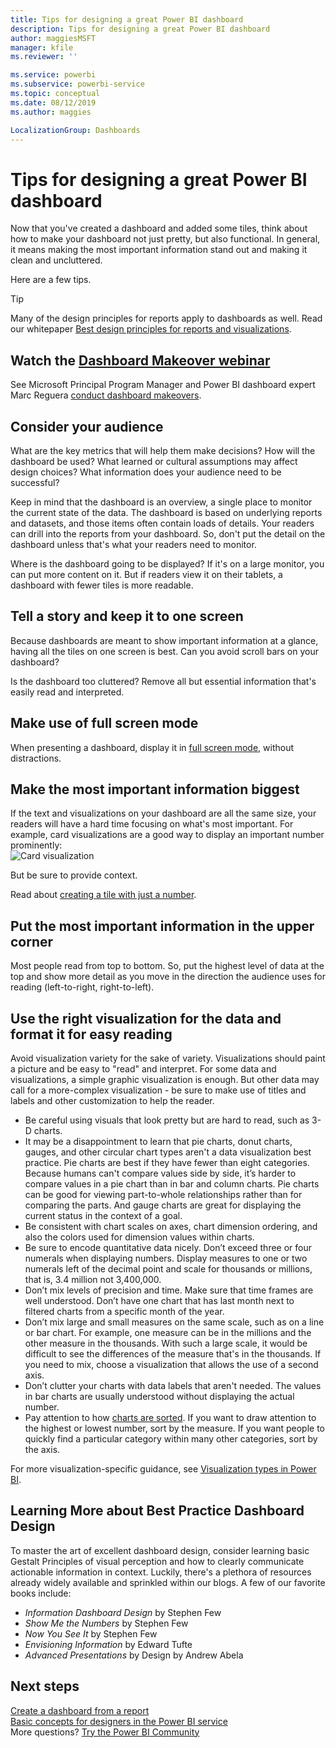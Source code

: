 ```yaml
---
title: Tips for designing a great Power BI dashboard
description: Tips for designing a great Power BI dashboard
author: maggiesMSFT
manager: kfile
ms.reviewer: ''

ms.service: powerbi
ms.subservice: powerbi-service
ms.topic: conceptual
ms.date: 08/12/2019
ms.author: maggies

LocalizationGroup: Dashboards
---
```

# Tips for designing a great Power BI dashboard
Now that you've created a dashboard and added some tiles, think about how to make your dashboard not just pretty, but also functional. In general, it means making the most important information stand out and making it clean and uncluttered.

Here are a few tips.

> [!TIP]
> Many of the design principles for reports apply to dashboards as well. Read our whitepaper [Best design principles for reports and visualizations](visuals/power-bi-visualization-best-practices.md).
>
>

## Watch the [Dashboard Makeover webinar](https://info.microsoft.com/CO-PowerBI-WBNR-FY16-05May-12-Dashboard-Makeover-Registration.html)
See Microsoft Principal Program Manager and Power BI dashboard expert Marc Reguera [conduct dashboard makeovers](https://info.microsoft.com/CO-PowerBI-WBNR-FY16-05May-12-Dashboard-Makeover-Registration.html).

## Consider your audience
What are the key metrics that will help them make decisions? How will the dashboard be used? What learned or cultural assumptions may affect design choices? What information does your audience need to be successful?

Keep in mind that the dashboard is an overview, a single place to monitor the current state of the data. The dashboard is based on underlying reports and datasets, and those items often contain loads of details. Your readers can drill into the reports from your dashboard. So, don't put the detail on the dashboard unless that's what your readers need to monitor.

Where is the dashboard going to be displayed? If it's on a large monitor, you can put more content on it. But if readers view it on their tablets, a dashboard with fewer tiles is more readable.

## Tell a story and keep it to one screen
Because dashboards are meant to show important information at a glance, having all the tiles on one screen is best. Can you avoid scroll bars on your dashboard?

Is the dashboard too cluttered?  Remove all but essential information that's easily read and interpreted.

## Make use of full screen mode
When presenting a dashboard, display it in [full screen mode](consumer/end-user-focus.md), without distractions.

## Make the most important information biggest
If the text and visualizations on your dashboard are all the same size, your readers will have a hard time focusing on what's most important. For example, card visualizations are a good way to display an important number prominently:  
![Card visualization](media/service-dashboards-design-tips/pbi_card.png)

But be sure to provide context.  

Read about [creating a tile with just a number](visuals/power-bi-visualization-card.md).

## Put the most important information in the upper corner
Most people read from top to bottom. So, put the highest level of data at the top and show more detail as you move in the direction the audience uses for reading (left-to-right, right-to-left).

## Use the right visualization for the data and format it for easy reading
Avoid visualization variety for the sake of variety.  Visualizations should paint a picture and be easy to "read" and interpret.  For some data and visualizations, a simple graphic visualization is enough. But other data may call for a more-complex visualization - be sure to make use of titles and labels and other customization to help the reader.  

* Be careful using visuals that look pretty but are hard to read, such as 3-D charts. 
* It may be a disappointment to learn that pie charts, donut charts, gauges, and other circular chart types aren't a data visualization best practice. Pie charts are best if they have fewer than eight categories. Because humans can't compare values side by side, it’s harder to compare values in a pie chart than in bar and column charts. Pie charts can be good for viewing part-to-whole relationships rather than for comparing the parts. And gauge charts are great for displaying the current status in the context of a goal.
* Be consistent with chart scales on axes, chart dimension ordering, and also the colors used for dimension values within charts.
* Be sure to encode quantitative data nicely. Don’t exceed three or four numerals when displaying numbers. Display measures to one or two numerals left of the decimal point and scale for thousands or millions, that is, 3.4 million not 3,400,000.
* Don’t mix levels of precision and time. Make sure that time frames are well understood. Don’t have one chart that has last month next to filtered charts from a specific month of the year.
* Don’t mix large and small measures on the same scale, such as on a line or bar chart. For example, one measure can be in the millions and the other measure in the thousands. With such a large scale, it would be difficult to see the differences of the measure that's in the thousands. If you need to mix, choose a visualization that allows the use of a second axis.
* Don’t clutter your charts with data labels that aren't needed. The values in bar charts are usually understood without displaying the actual number.
* Pay attention to how [charts are sorted](consumer/end-user-change-sort.md). If you want to draw attention to the highest or lowest number, sort by the measure. If you want people to quickly find a particular category within many other categories, sort by the axis.  

For more visualization-specific guidance, see [Visualization types in Power BI](visuals/power-bi-visualization-types-for-reports-and-q-and-a.md).  

## Learning More about Best Practice Dashboard Design
To master the art of excellent dashboard design, consider learning basic Gestalt Principles of visual perception and how to clearly communicate actionable information in context. Luckily, there's a plethora of resources already widely available and sprinkled within our blogs. A few of our favorite books include:

* *Information Dashboard Design* by Stephen Few  
* *Show Me the Numbers* by Stephen Few  
* *Now You See It* by Stephen Few  
* *Envisioning Information* by Edward Tufte  
* *Advanced Presentations* by Design by Andrew Abela   

## Next steps
[Create a dashboard from a report](service-dashboard-create.md)  
[Basic concepts for designers in the Power BI service](service-basic-concepts.md)  
More questions? [Try the Power BI Community](http://community.powerbi.com/)
